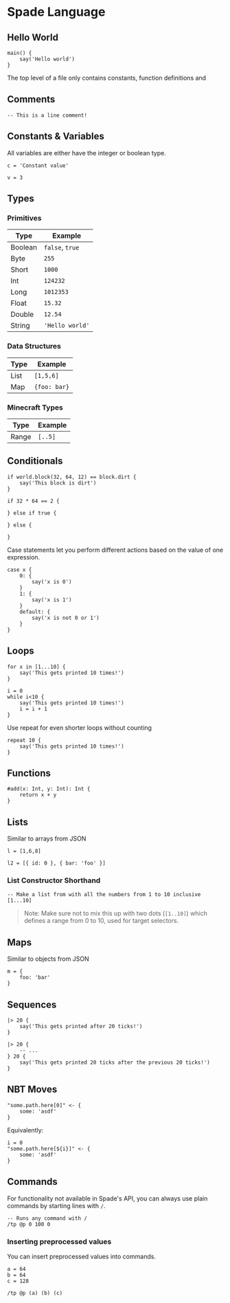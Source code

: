 # Spade Language

## Hello World

```
main() {
	say('Hello world')
}
```

The top level of a file only contains constants, function definitions and

## Comments

```
-- This is a line comment!
```

## Constants & Variables

All variables are either have the integer or boolean type.

```
c = 'Constant value'

v = 3
```

## Types

### **Primitives**

| Type | Example |
| --- | --- |
| Boolean | `false`, `true` |
| Byte | `255` |
| Short | `1000` |
| Int | `124232` |
| Long | `1012353` |
| Float | `15.32` |
| Double | `12.54` |
| String | `'Hello world'` |

### Data Structures

| Type | Example |
| --- | --- |
| List | `[1,5,6]` |
| Map | `{foo: bar}` |

### Minecraft Types

| Type | Example |
| --- | --- |
| Range | `[..5]` |

## Conditionals

```
if world.block(32, 64, 12) == block.dirt {
	say('This block is dirt')
}
```

```
if 32 * 64 == 2 {

} else if true {

} else {

}
```

Case statements let you perform different actions based on the value of one expression.

```
case x {
	0: {
		say('x is 0')
	}
	1: {
		say('x is 1')
	}
	default: {
		say('x is not 0 or 1')
	}
}
```

## Loops

```
for x in [1...10] {
	say('This gets printed 10 times!')
}
```

```
i = 0
while i<10 {
	say('This gets printed 10 times!')
	i = i + 1
}
```

Use repeat for even shorter loops without counting

```
repeat 10 {
	say('This gets printed 10 times!')
}
```

## Functions

```
#add(x: Int, y: Int): Int {
	return x + y
}
```

## Lists

Similar to arrays from JSON

```
l = [1,6,8]

l2 = [{ id: 0 }, { bar: 'foo' }]
```

### List Constructor Shorthand

```
-- Make a list from with all the numbers from 1 to 10 inclusive
[1...10]
```

> Note: Make sure not to mix this up with two dots (`[1..10]`) which defines a range from 0 to 10, used for target selectors.

## Maps

Similar to objects from JSON

```
m = {
	foo: 'bar'
}
```

## Sequences

```
|> 20 {
	say('This gets printed after 20 ticks!')
}
```

```
|> 20 {
	-- ...
} 20 {
	say('This gets printed 20 ticks after the previous 20 ticks!')
}
```

## NBT Moves

```
"some.path.here[0]" <- {
	some: 'asdf'
}
```

Equivalently:

```
i = 0
"some.path.here[${i}]" <- {
	some: 'asdf'
}
```

## Commands

For functionality not available in Spade's API, you can always use plain commands by starting lines with `/`.

```
-- Runs any command with /
/tp @p 0 100 0
```

### Inserting preprocessed values

You can insert preprocessed values into commands.

```
a = 64
b = 64
c = 128

/tp @p (a) (b) (c)
```
